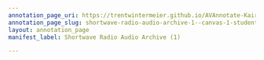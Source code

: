 ```yaml
---
annotation_page_uri: https://trentwintermeier.github.io/AVAnnotate-Kairos-Review/annotations/shortwave-radio-audio-archive-1--canvas-1-student-group-5.json
annotation_page_slug: shortwave-radio-audio-archive-1--canvas-1-student-group-5
layout: annotation_page
manifest_label: Shortwave Radio Audio Archive (1)

---
```

